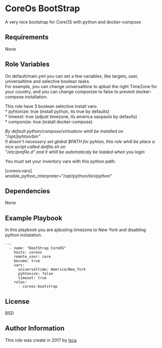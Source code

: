 CoreOs BootStrap
=========

A very nice bootstrap for CoreOS with python and docker-compose

Requirements
------------

None

Role Variables
--------------

On default/main.yml you can set a few variables, like targets, user, universaltime and selective boolean tasks.  
For example, you can change universaltime to ajdust the right TimeZone for your country, and you can change componize to false to prevent docker-compose installation.  

This role have 3 boolean selective install vars:  
    * pyhtonize: true (install python, its true by defaults)  
    * timeset: true   (adjust timezone, its america saopaulo by defaults)  
    * componize: true (install docker-compose)  

_By default python/compose/virtualenv whill be installed on "/opt/pyhton/bin"_  
_It dosen't necessery set global $PATH for pyhton, this role whill be place a nice script called dotfile.sh on  
"/etc/profile.d" and it whill be automaticaly be loaded when you login_  

You must set your inventory vars with this python path:  

[coreos:vars]  
ansible_python_interpreter="/opt/python/bin/python"  


Dependencies
------------

None

Example Playbook
----------------

In this playbook you are ajdusting timezone to New York and disabling python instalation.  

```
---
  - name: "BootStrap CoreOS"
    hosts: coreos
    remote_user: core
    become: true
    vars:
      universaltime: America/New_York
      pyhtonize: false
      timeset: true
    roles:
      - coreos-bootstrap
```


License
-------

BSD

Author Information
------------------

This role was create in 2017 by [Isca](https://isca.space)

